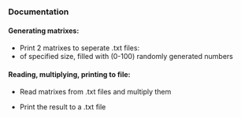 ### Documentation

#### Generating matrixes:

- Print 2 matrixes to seperate .txt files:
- of specified size, filled with (0-100) randomly generated numbers

#### Reading, multiplying, printing to file:

- Read matrixes from .txt files and multiply them

- Print the result to a .txt file
